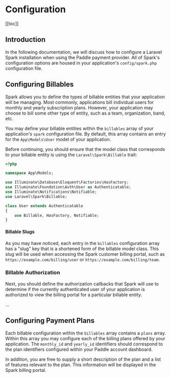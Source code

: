 # Configuration

[[toc]]

## Introduction

In the following documentation, we will discuss how to configure a Laravel Spark installation when using the Paddle payment provider. All of Spark's configuration options are housed in your application's `config/spark.php` configuration file.

## Configuring Billables

Spark allows you to define the types of billable entities that your application will be managing. Most commonly, applications bill individual users for monthly and yearly subscription plans. However, your application may choose to bill some other type of entity, such as a team, organization, band, etc.

You may define your billable entities within the `billables` array of your application's `spark` configuration file. By default, this array contains an entry for the `App\Models\User` model of your application.

Before continuing, you should ensure that the model class that corresponds to your billable entity is using the `Laravel\Spark\Billable` trait:

```php
<?php

namespace App\Models;

use Illuminate\Database\Eloquent\Factories\HasFactory;
use Illuminate\Foundation\Auth\User as Authenticatable;
use Illuminate\Notifications\Notifiable;
use Laravel\Spark\Billable;

class User extends Authenticatable
{
    use Billable, HasFactory, Notifiable;
}
```

#### Billable Slugs

As you may have noticed, each entry in the `billables` configuration array has a "slug" key that is a shortened form of the billable model class. This slug will be used when accessing the Spark customer billing portal, such as `https://example.com/billing/user` or `https://example.com/billing/team`.

### Billable Authorization

Next, you should define the authorization callbacks that Spark will use to determine if the currently authenticated user of your application is authorized to view the billing portal for a particular billable entity.

...

## Configuring Payment Plans

Each billable configuration within the `billables` array contains a `plans` array. Within this array you may configure each of the billing plans offered by your application. The `monthly_id` and `yearly_id` identifiers should correspond to the plan identifiers configured within your Paddle account dashboard.

In addition, you are free to supply a short description of the plan and a list of features relevant to the plan. This information will be displayed in the Spark billing portal.
